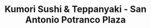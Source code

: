 ---
layout: place
title: "Kumori Sushi & Teppanyaki - San Antonio Potranco Plaza"
permalink: /texas/san-antonio/kumori-sushi-teppanyaki-san-antonio-potranco-plaza.html
stateAbbr: TX
stateName: Texas
cityName: San Antonio
seo:
  name: "Kumori Sushi & Teppanyaki - San Antonio Potranco Plaza"
  type: Restaurant
  links: null
description: "Kumori Sushi & Teppanyaki - San Antonio Potranco Plaza serves delicious sushi in San Antonio, Texas. Try fresh Japanese dishes for a great dining experience. "
place_id: ChIJ238XtQhDXIYR52CoqgSMLLg
photos:
  - name: >-
      places/ChIJ238XtQhDXIYR52CoqgSMLLg/photos/AeeoHcK5TvXbPCbyaePgEKeLLFofP2q2Dz17L1_CCYuTY57Znq_0FaAPSyqtQhL5c6oxLsi2ujJLADLPdx_vBWCigSnANB5pJN3xNMeQdKTHkOnCRobedbQpASj5dqGH6lCGAnrsX8ziXvYGvHWi80FP9HfLGvhtJMW7-Yoe0uXQvLaCJp7uO2ku6wZXny60tgkW4-CVGagQCty24nFioW_4R1qD36MEAuCsrNg2w5EoqkiOaf_xi8swEwi5Cge_v4ZbOHggaIC2y9k9wbOX9Eqp_VtCMoTh4ftv5QzVgxFysnIwslYBqB5KPno-sKu4ZbjND3KQFucTPf1YPvtjSn22f1BCQHStoszGVdzOltY1In4jYb7jtUgtvUj4lOBURqSAIrhwfwYu2FUdKxwB531v9Gw-6Kac_eyHlwfBbBjVOfOnEg
    widthPx: 3000
    heightPx: 4000
    authorAttributions:
      - displayName: Aijalyn Gonzales
        uri: https://maps.google.com/maps/contrib/112711943816229525608
        photoUri: >-
          https://lh3.googleusercontent.com/a-/ALV-UjXgDJv9qtC6v3KPzoOH-0kl5EciaqEoX5ZDxgcTx8_JOYBjy6bd=s100-p-k-no-mo
    flagContentUri: >-
      https://www.google.com/local/imagery/report/?cb_client=maps_api_places.places_api&image_key=!1e10!2sCIHM0ogKEICAgIC_o97XZA&hl=en-US
    googleMapsUri: >-
      https://www.google.com/maps/place//data=!3m4!1e2!3m2!1sCIHM0ogKEICAgIC_o97XZA!2e10!4m2!3m1!1s0x865c4308b5177fdb:0xb82c8c04aaa860e7
  - name: >-
      places/ChIJ238XtQhDXIYR52CoqgSMLLg/photos/AeeoHcIDN8tePjOZlO1DJzmK40ZlQbFUl3sVYel6sC13DETzoWk82-cIIocQEhOcXuJGJfK6UykS5O5S_VQ_0TbvqeT-c4A0AZQUzgWSo4cQPDSEUatTGdAo6A9d5XmfR8UgwLYBjLqFG5RVfwvFokJGxkH5g2u5A_jxYppXtbSXTypKYG80iP2U6EYHKQzg61hG0DTsPYOa9uxfjejlE9aepBPQmXes2MsbTkpVqCzGN87Sb189KpPYyY3DRXeF35l8SbiWpr2XdzcYTtpqPeG0T9Uv30oGciSTD_KUoSJdbjfFf0s4B_QQvSJgop3jcIET3zrMLk_W4HQBROOWYquNkaKZdIWkfXy1ObRAacHyEEeSPoP84bV1eR8jjOTa5iQeG64tgdIacJglbS6xr9DN-s1cHn5TN9SSCGgWCjxIZmah9A
    widthPx: 4000
    heightPx: 3000
    authorAttributions:
      - displayName: Ernest Montoya
        uri: https://maps.google.com/maps/contrib/111366531193174602731
        photoUri: >-
          https://lh3.googleusercontent.com/a-/ALV-UjXFr7oRxqGj5YcRHlqI8r490V0YnuAcoGHLEmbj8uBDmCsylSMy0g=s100-p-k-no-mo
    flagContentUri: >-
      https://www.google.com/local/imagery/report/?cb_client=maps_api_places.places_api&image_key=!1e10!2sCIHM0ogKEICAgIDpkur3Bg&hl=en-US
    googleMapsUri: >-
      https://www.google.com/maps/place//data=!3m4!1e2!3m2!1sCIHM0ogKEICAgIDpkur3Bg!2e10!4m2!3m1!1s0x865c4308b5177fdb:0xb82c8c04aaa860e7
  - name: >-
      places/ChIJ238XtQhDXIYR52CoqgSMLLg/photos/AeeoHcL8ai_VWP6qpRoNFsZe_O56ka5mnji-AQdcKVfEp9OcfH-V8eyzuLOsiCxe0p0wGB3-iq59qeIIDSNr1_jHTN7rWbqfCQBN1yQV2McfK8xhpaawwoBGeKF8NgHk1Fi2vz6LnuW7Unz6OIdSojNiaAOGiOF3msPFllWshdPazHSEpyeeqN0LqWVu4EaCfsQl_RpYb3q25ljn_IpSj8PaZinJ8LXZ4DUrSngYuarh1vIUaWFnVzLwvS9Dw78QgjBzGZcKugk1Fx60BMvw6ZxcxZmSkUW_IzgFBdTDN4yAtlyuX_Dspp_rm2IlSTongdG0RuAaqYBAwn_NyNf5qFsLm_lhIGavnEK7x7KR1-9GGE-Y7fCLJ-CSJZcat5FcEdsREPK_a7ZFibjT5uHID1np1wN09hZNxweiGBXnsiIdziFE842d
    widthPx: 3600
    heightPx: 4800
    authorAttributions:
      - displayName: Jacqueline Delgado
        uri: https://maps.google.com/maps/contrib/101920867337271655811
        photoUri: >-
          https://lh3.googleusercontent.com/a-/ALV-UjUMrQTi-siRitw69_1MdJIZ0rkWyuHLn2NJvk2JKDTr5wJ3X7_O5g=s100-p-k-no-mo
    flagContentUri: >-
      https://www.google.com/local/imagery/report/?cb_client=maps_api_places.places_api&image_key=!1e10!2sCIHM0ogKEICAgMCo9bPX1wE&hl=en-US
    googleMapsUri: >-
      https://www.google.com/maps/place//data=!3m4!1e2!3m2!1sCIHM0ogKEICAgMCo9bPX1wE!2e10!4m2!3m1!1s0x865c4308b5177fdb:0xb82c8c04aaa860e7
  - name: >-
      places/ChIJ238XtQhDXIYR52CoqgSMLLg/photos/AeeoHcLkUtWeG77QHB01_SjiuwVtWjK2FyxjYq_ndvMJh_5cZ0K9MwH4ZG8z3rUztobfqYd58HaPax9vN5JyqG5ryVQx1JRk2kXhLjDcZ06m28qvE3Ax0JEtFDFCkU1Em955AC0GB8YRIMD8x6Q9BTki_tSxL2-KOKWiSb_epnSfevTaWavBkCYSfth0aucAQxnQyG6aLJPPcMLNB35F7dvIc0oy6gs1apz0Op3_jI-1kgCEnmAY5yg0jeqYXu6oOnHHfyZAUk3nbzIE1JZivyz0pnkMU9kE-2za1pDUrN_Q5CpziChhon-7csV3DQMC0OmhMFmeNYBgqL-PWhjL5gulX3SDTtzv27j417LwlF54s7Ajz8icX_Afs_pfz9mci63r9VjFgP6tbekxfD1_0tGwVSlPfvKqhz8UGKLhf4ID5-8yDdY
    widthPx: 4032
    heightPx: 3024
    authorAttributions:
      - displayName: Ernest Cantu
        uri: https://maps.google.com/maps/contrib/117709167856321837315
        photoUri: >-
          https://lh3.googleusercontent.com/a-/ALV-UjXal_3zwQw-3u4BpL71ZmPPeFFniOjoWTSzGuYsqRxvVBKNnj16nw=s100-p-k-no-mo
    flagContentUri: >-
      https://www.google.com/local/imagery/report/?cb_client=maps_api_places.places_api&image_key=!1e10!2sCIHM0ogKEICAgIDm68KItQE&hl=en-US
    googleMapsUri: >-
      https://www.google.com/maps/place//data=!3m4!1e2!3m2!1sCIHM0ogKEICAgIDm68KItQE!2e10!4m2!3m1!1s0x865c4308b5177fdb:0xb82c8c04aaa860e7
  - name: >-
      places/ChIJ238XtQhDXIYR52CoqgSMLLg/photos/AeeoHcK7YxtKs85OIEtAIaeb7AVw2paQRAObTiC5n0Zk1I2nHxU5Xs21s1kiRp3uQSM1hJvHsw724sGMRzadsouhpX_3hiRrV8ypB15NKpBn6UFccBnfoZqKw96NyxDAea2BtZFZdRI1U7BWR7Q-p4IpcoKyoCfV-_8OFkEEYadF1Nf-zuMw-GFKg-VFd99hP4FmEloadtER_H2pJhG6HQLDCN-uX2nq8h4WHljty6bITn_RjX5LjKBlF2xNrRJs2bBD-zS3OI8WOTq70AWYem-WgeEDaeLQqZO_EBLQrgoqulOtglfdgkNmL4aDvF7I5IjF6yKMchqrNgTW7dR3kgdhAdss_SeD9saLsBVMIzFwVRGohZh_0eqtiVlKQMfLl7WRAO2F0gIAe2OWBndsvotviP1WXEGIo9hyv5vcx8r9d4QzPw
    widthPx: 4032
    heightPx: 3024
    authorAttributions:
      - displayName: M G
        uri: https://maps.google.com/maps/contrib/109261744130257410493
        photoUri: >-
          https://lh3.googleusercontent.com/a/ACg8ocLFVHxUgzBm1yGkydcQHYFDUiJsc-lMnk5cZx_vrQqsoxtnVw=s100-p-k-no-mo
    flagContentUri: >-
      https://www.google.com/local/imagery/report/?cb_client=maps_api_places.places_api&image_key=!1e10!2sCIHM0ogKEICAgICnncmDfQ&hl=en-US
    googleMapsUri: >-
      https://www.google.com/maps/place//data=!3m4!1e2!3m2!1sCIHM0ogKEICAgICnncmDfQ!2e10!4m2!3m1!1s0x865c4308b5177fdb:0xb82c8c04aaa860e7
  - name: >-
      places/ChIJ238XtQhDXIYR52CoqgSMLLg/photos/AeeoHcJLgGIhnxopm9Ees8J6_lWcC30sQ8xutinLAmdGE1wGzq1teYpl_9Jul5I_lsa7xcOo7-GceTAbU1sL0ppB1dcCy1oqXc004ysbLGLM8SI_gyV6mSDfqNVEhaspWKBVV3H4aeR-DLmPvIpgrP1OZaRPxAc-gi0wHdIGP9WxE-Hqsw0H5HEJNiGivG2pPrl8UjCrHBKD4aD3Wdlp2C1x1P2SJ0Z2rI34C0HltAZp-xnZOMqoPcigHKS5QWpZQKlGNisLK-NTGCOyrBhEWDFfFjxY2rcJts0Y87lX87dm_7NU7HUB7gi3k9o7BOlsqIymGP1uy-UYp-ROYox4_pmpgjJ9YpbOZnKXca5maBYwCQXPa7P9kzFTt6IOGE7s40ADVpZkJO9kF52u6nqU2gxxbYXaowrthHe1dJLfl3eYuB-syg
    widthPx: 3000
    heightPx: 4000
    authorAttributions:
      - displayName: Matt 00000sa
        uri: https://maps.google.com/maps/contrib/112801735738922022245
        photoUri: >-
          https://lh3.googleusercontent.com/a/ACg8ocJ8H_SIirrikgjeZXfUDDhbOq2UfliKfxbHvWoIO_aqhcukCz-G=s100-p-k-no-mo
    flagContentUri: >-
      https://www.google.com/local/imagery/report/?cb_client=maps_api_places.places_api&image_key=!1e10!2sCIHM0ogKEICAgIDbnIn0bQ&hl=en-US
    googleMapsUri: >-
      https://www.google.com/maps/place//data=!3m4!1e2!3m2!1sCIHM0ogKEICAgIDbnIn0bQ!2e10!4m2!3m1!1s0x865c4308b5177fdb:0xb82c8c04aaa860e7
  - name: >-
      places/ChIJ238XtQhDXIYR52CoqgSMLLg/photos/AeeoHcLtmBWkGipaf4nCn1xlybbQiS87toz1JLicaB_LRpampyIX3CxTDfwp-FlTsXajsQ5_3oEhpKU050zHmThLFrC0xhh69q0oTwXugt4RnzKJRyuPrxNsoltPG70Vggo92FVyHzL3JSbw6HWBM0a6upfv6E1aQWLLxPFAM6-msN5mjRyVQyOQuD2us1_yavxKZ7KGbfq-hdUAYn52kHS4Nf_rPY7FMqNLrLFw2xKxJDQjPfaCbyFu7dSBm99XWs3DgT_1Maa1F_sVOzITsUO4cVGpaNTYdBTscbp5tXiXd0Cgpx-3D00ED_iSvnuRNmsxcVwdgqFjNafYTnZfTzB8aVt8QXfkIRYBQDZ_WFo_xuYpEKBiYL8jydHjbcBly22AldeIVXbr_eWG3-smxZLqho9WTI9S6jeCZhHeItInT52_eQ
    widthPx: 3024
    heightPx: 4032
    authorAttributions:
      - displayName: Gabriella Guajardo
        uri: https://maps.google.com/maps/contrib/106498976108852533269
        photoUri: >-
          https://lh3.googleusercontent.com/a-/ALV-UjXHNdxahXHdYl9xOQ6qGrt2dsuUYo7TFFecIeNSNKt-WCYigPfWeQ=s100-p-k-no-mo
    flagContentUri: >-
      https://www.google.com/local/imagery/report/?cb_client=maps_api_places.places_api&image_key=!1e10!2sCIHM0ogKEICAgMCgmZKQeg&hl=en-US
    googleMapsUri: >-
      https://www.google.com/maps/place//data=!3m4!1e2!3m2!1sCIHM0ogKEICAgMCgmZKQeg!2e10!4m2!3m1!1s0x865c4308b5177fdb:0xb82c8c04aaa860e7
  - name: >-
      places/ChIJ238XtQhDXIYR52CoqgSMLLg/photos/AeeoHcJe0X1AEASBPI2gYHUJH23wwlj5zIuLDPNUk22MBEOoYFgm-s9ahTC96VZ9jMzfjvMurc84zwXi0l5uN-Ni9qiXLsyatZDrFB7o3qi6dCwJvhRaS6NlB0YyEt_UoBKOgmpmCSfSoZdGmGaoXHQ07PuzeJyXJT6SJf20FAtoUB3Ava44ZEEnP0N5ViCKtdkMM_JOjHhHY_KRo7Ks6-0hi_EsvoouGRjMlConnPuhzUXUW9j4V3Kk_kjF1xLKd0XrvRaUUGUQGWb2dwogxABXOQI0qXh4Qlr2huJFAMLAFXhzWIulKm3IonFP9fTr8erS4csya3GvAKFfOQlatecHT6XYeIgh1jpsluEGryjwwjnLj_JXWvBt2sl1-SMhTIKg_QNcFzf4bJP-MgfFE5puishtf3BMB2PZXdgrAEN4zK0BYA
    widthPx: 4000
    heightPx: 1848
    authorAttributions:
      - displayName: Benjamin Samudio
        uri: https://maps.google.com/maps/contrib/116203256193690986242
        photoUri: >-
          https://lh3.googleusercontent.com/a-/ALV-UjUyY93QhwjTjrccR4R-nKFSK2HJiIBf3jMuqTncO_gd8wLNEZW1=s100-p-k-no-mo
    flagContentUri: >-
      https://www.google.com/local/imagery/report/?cb_client=maps_api_places.places_api&image_key=!1e10!2sCIHM0ogKEICAgICzi5z4dQ&hl=en-US
    googleMapsUri: >-
      https://www.google.com/maps/place//data=!3m4!1e2!3m2!1sCIHM0ogKEICAgICzi5z4dQ!2e10!4m2!3m1!1s0x865c4308b5177fdb:0xb82c8c04aaa860e7
  - name: >-
      places/ChIJ238XtQhDXIYR52CoqgSMLLg/photos/AeeoHcIqlcrCJFIVEEwPa8kZoMaGKni0uWVJJskYqX2y9Lhqql0RLLsk5Ye03mNlZpcL7ohuJzCliZFpsmEshENckcBC4bUc1hLpXtsRE0II45BqMXa96O9CSkXFwbuirFzHsFJenolhFETmSqAyVNmeDJMRorhib2ACi2pvwyPwSmtnVS6tt4R-UN1DCU0Tkd6OEmEIiCHQDIq0hsNFXAuWA2_OIXR8jmRUTGkYTi7z2nyETF-ULdYYuedLurckQ6wcPeIdqtWihIH_YNTDtadZW3yeIjevPJ5Ma0bBLSWuR5S6EQ7SlLL6lJWO15Z1AHPTu34uS-fOBT84gM3UpETcVNk6xNTeOTr8hNgOgqpyaMakmBQc3VUJZlbhWNOGVllN9_diMPB7owq5k0T9FKSlwGuCqz_l-pA_WKIQKv-gLyFPcw
    widthPx: 4000
    heightPx: 3000
    authorAttributions:
      - displayName: C Luna
        uri: https://maps.google.com/maps/contrib/114911362853201424633
        photoUri: >-
          https://lh3.googleusercontent.com/a-/ALV-UjWwnR1wvhKyxc0SsoeGrO97uflozmSIYmusrMh6nhED1kJT33m2=s100-p-k-no-mo
    flagContentUri: >-
      https://www.google.com/local/imagery/report/?cb_client=maps_api_places.places_api&image_key=!1e10!2sCIHM0ogKEICAgIC_97qSAw&hl=en-US
    googleMapsUri: >-
      https://www.google.com/maps/place//data=!3m4!1e2!3m2!1sCIHM0ogKEICAgIC_97qSAw!2e10!4m2!3m1!1s0x865c4308b5177fdb:0xb82c8c04aaa860e7
  - name: >-
      places/ChIJ238XtQhDXIYR52CoqgSMLLg/photos/AeeoHcLX_tNaDLRcXBSYWuFZNRlSHBylBr1rxWBkbLWWPN6aSyeyMufwXIldqh_yT4t9bnwicpeCl7bEzGmaVujgqXQ8YXaUUxPGvWuTjLqJjIu2dkQNV4A6c6YFi5CFx6p1jLPl9rMk7d5sbueE__G0PH3G2WgrXqp6kAd3I_hBtgev5gFYYTC2W4fmzoo_D7ZZmOkQAGT5JpDl7YXlyRQfdifYyN8tuVtYx8-iCvm-qPY1Xqg_r8ghvqfjY8IWlKGDAe2z9Lk_wvwtPaG6gQiHz0AjLgl4d-E82b1oh7RAHXoykSqjGaapdiUD5g61nvoyAqwRYIp4hthyg-tPKW3JKYViqBhQi9i8mzYwLu0O1qbPpGHzipOpu3ATC_Lq9PaSyHN6ZIWQBwWvOs-hrskWgK7vYm-RgxMbc7-tdSozOcGL5Btx
    widthPx: 4032
    heightPx: 3024
    authorAttributions:
      - displayName: Bryan Enney
        uri: https://maps.google.com/maps/contrib/101181822329507240815
        photoUri: >-
          https://lh3.googleusercontent.com/a/ACg8ocIWNybPKAv2F86MlrefREQBWWvI6I0AUfI0HUmOfkRtS9TffQ=s100-p-k-no-mo
    flagContentUri: >-
      https://www.google.com/local/imagery/report/?cb_client=maps_api_places.places_api&image_key=!1e10!2sCIHM0ogKEICAgICzx73DvAE&hl=en-US
    googleMapsUri: >-
      https://www.google.com/maps/place//data=!3m4!1e2!3m2!1sCIHM0ogKEICAgICzx73DvAE!2e10!4m2!3m1!1s0x865c4308b5177fdb:0xb82c8c04aaa860e7
address: '8803 TX-151 #101, San Antonio, TX 78251, USA'
street: '8803 TX-151 #101'
city: San Antonio
state: TX
zip: '78251'
country: USA
neighborhood: Far West Side
latitude: '29.443991'
longitude: '-98.662969'
accessibility_options:
  wheelchairAccessibleParking: true
  wheelchairAccessibleEntrance: true
  wheelchairAccessibleRestroom: true
  wheelchairAccessibleSeating: true
business_status: OPERATIONAL
name: Kumori Sushi & Teppanyaki - San Antonio Potranco Plaza
google_maps_links:
  directionsUri: >-
    https://www.google.com/maps/dir//''/data=!4m7!4m6!1m1!4e2!1m2!1m1!1s0x865c4308b5177fdb:0xb82c8c04aaa860e7!3e0
  placeUri: https://maps.google.com/?cid=13271136153624928487
  writeAReviewUri: >-
    https://www.google.com/maps/place//data=!4m3!3m2!1s0x865c4308b5177fdb:0xb82c8c04aaa860e7!12e1
  reviewsUri: >-
    https://www.google.com/maps/place//data=!4m4!3m3!1s0x865c4308b5177fdb:0xb82c8c04aaa860e7!9m1!1b1
  photosUri: >-
    https://www.google.com/maps/place//data=!4m3!3m2!1s0x865c4308b5177fdb:0xb82c8c04aaa860e7!10e5
primary_type: Japanese Restaurant
opening_hours:
  regular: null
  current: null
secondary_opening_hours:
  regular:
    weekdayDescriptions: null
    type: null
  current:
    weekdayDescriptions: null
    type: null
phone: null
price_level: null
price_range: null
rating: null
rating_count: 0
website: null
reviews: null
parking_options: null
payment_options: null
allow_dogs: null
curbside_pickup: null
delivery: null
dine_in: null
good_for_children: null
good_for_groups: null
good_for_sports: null
live_music: null
menu_for_children: null
outdoor_seating: null
reservable: null
restroom: null
serves_beer: null
serves_breakfast: null
serves_brunch: null
serves_cocktails: null
serves_coffee: null
serves_dinner: null
serves_dessert: null
serves_lunch: null
serves_vegetarian_food: null
serves_wine: null
takeout: null
update_category: essentials
summary: null

---